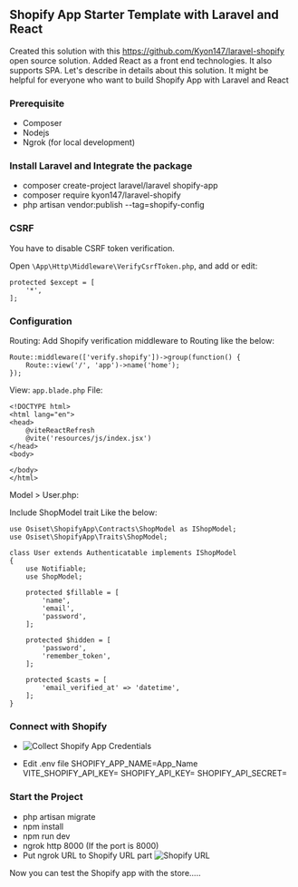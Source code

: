 ## Shopify App Starter Template with Laravel and React

Created this solution with this https://github.com/Kyon147/laravel-shopify open source solution. Added React as a front end technologies. It also supports SPA. Let's describe in details about this solution. It might be helpful for everyone who want to build Shopify App with Laravel and React

### Prerequisite
 - Composer
 - Nodejs
 - Ngrok (for local development)

### Install Laravel and Integrate the package
 - composer create-project laravel/laravel shopify-app
 - composer require kyon147/laravel-shopify
 - php artisan vendor:publish --tag=shopify-config

### CSRF

You have to disable CSRF token verification. 

Open `\App\Http\Middleware\VerifyCsrfToken.php`, and add or edit:

```
protected $except = [
    '*',
];
```

### Configuration

Routing:
Add Shopify verification middleware to Routing like the below:

```
Route::middleware(['verify.shopify'])->group(function() {
    Route::view('/', 'app')->name('home');
});
```

View:
`app.blade.php` File:

```
<!DOCTYPE html>
<html lang="en">
<head>
    @viteReactRefresh
    @vite('resources/js/index.jsx')
</head>
<body>
    
</body>
</html>
```

Model > User.php:

Include ShopModel trait
Like the below:

```
use Osiset\ShopifyApp\Contracts\ShopModel as IShopModel;
use Osiset\ShopifyApp\Traits\ShopModel;
```

```
class User extends Authenticatable implements IShopModel
{
    use Notifiable;
    use ShopModel;

    protected $fillable = [
        'name',
        'email',
        'password',
    ];

    protected $hidden = [
        'password',
        'remember_token',
    ];

    protected $casts = [
        'email_verified_at' => 'datetime',
    ];
}
```

### Connect with Shopify

 - ![Collect Shopify App Credentials](https://ibb.co/Gd0DKK6)

 - Edit .env file
   SHOPIFY_APP_NAME=App_Name
   VITE_SHOPIFY_API_KEY=
   SHOPIFY_API_KEY=
   SHOPIFY_API_SECRET=

### Start the Project

 - php artisan migrate
 - npm install
 - npm run dev
 - ngrok http 8000 (If the port is 8000)
 - Put ngrok URL to Shopify URL part 
   ![Shopify URL](https://ibb.co/m843bpR)


Now you can test the Shopify app with the store.....




